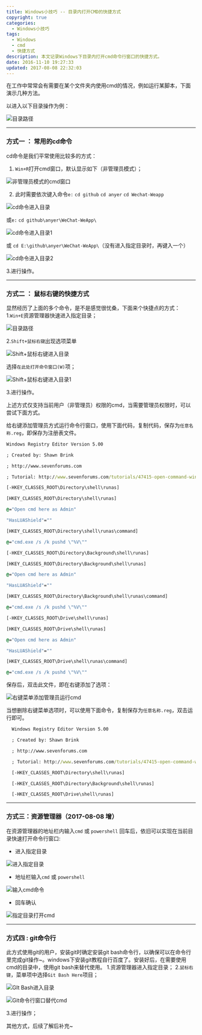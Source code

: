 ```yaml
---
title: Windows小技巧 -- 目录内打开CMD的快捷方式
copyright: true
categories:
  - Windows小技巧
tags:
  - Windows
  - cmd
  - 快捷方式
description: 本文记录Windows下目录内打开cmd命令行窗口的快捷方式。
date: 2016-11-10 19:27:33
updated: 2017-08-08 22:32:03
---
```


在工作中常常会有需要在某个文件夹内使用cmd的情况，例如运行某脚本，下面演示几种方法。

以进入以下目录操作为例：

![目录路径](http://img.blog.csdn.net/20161110191026849)


----------


### **方式一 ： 常用的cd命令**
cd命令是我们平常使用比较多的方式：
 1. `Win+R`打开cmd窗口，默认显示如下（非管理员模式）；
 
 ![非管理员模式的cmd窗口](http://img.blog.csdn.net/20161110191111156)

 2. 此时需要依次键入命令`e:` `cd github` `cd anyer` `cd Wechat-Weapp`

![cd命令进入目录](http://img.blog.csdn.net/20161110191224922)

 或`e:` `cd github\anyer\WeChat-WeApp\` 

![cd命令进入目录1](http://img.blog.csdn.net/20161110191728593)
	
 或 `cd E:\github\anyer\WeChat-WeApp\`（没有进入指定目录时，再键入一个）

![cd命令进入目录2](http://img.blog.csdn.net/20161110191831221)

 3.进行操作。


----------


### **方式二 ： 鼠标右键的快捷方式**
显然经历了上面的多个命令，是不是感觉很忧桑，下面来个快捷点的方式：
 1.`Win+E`资源管理器快速进入指定目录；
 
 ![目录路径](http://img.blog.csdn.net/20161110191026849)
 
 2.`Shift+鼠标右键`出现选项菜单
 
 ![Shift+鼠标右键进入目录](http://img.blog.csdn.net/20161110192226568)
 
 选择`在此处打开命令窗口(W)`项；
 
 ![Shift+鼠标右键进入目录1](http://img.blog.csdn.net/20161110192355288)
 
 3.进行操作。

上述方式仅支持当前用户（非管理员）权限的cmd，当需要管理员权限时，可以尝试下面方式。

给右键添加管理员方式运行命令行窗口，使用下面代码，复制代码，保存为`任意名称.reg`，即保存为注册表文件。

``` cmd
Windows Registry Editor Version 5.00

; Created by: Shawn Brink

; http://www.sevenforums.com

; Tutorial: http://www.sevenforums.com/tutorials/47415-open-command-window-here-administrator.html

[-HKEY_CLASSES_ROOT\Directory\shell\runas]

[HKEY_CLASSES_ROOT\Directory\shell\runas]

@="Open cmd here as Admin"

"HasLUAShield"=""

[HKEY_CLASSES_ROOT\Directory\shell\runas\command]

@="cmd.exe /s /k pushd \"%V\""

[-HKEY_CLASSES_ROOT\Directory\Background\shell\runas]

[HKEY_CLASSES_ROOT\Directory\Background\shell\runas]

@="Open cmd here as Admin"

"HasLUAShield"=""

[HKEY_CLASSES_ROOT\Directory\Background\shell\runas\command]

@="cmd.exe /s /k pushd \"%V\""

[-HKEY_CLASSES_ROOT\Drive\shell\runas]

[HKEY_CLASSES_ROOT\Drive\shell\runas]

@="Open cmd here as Admin"

"HasLUAShield"=""

[HKEY_CLASSES_ROOT\Drive\shell\runas\command]

@="cmd.exe /s /k pushd \"%V\""

```

保存后，双击此文件，即在右键添加了选项：

![右键菜单添加管理员运行cmd](http://img.blog.csdn.net/20161110192440320)


当想删除右键菜单选项时，可以使用下面命令，复制保存为`任意名称.reg`，双击运行即可。
``` cmd
  Windows Registry Editor Version 5.00

  ; Created by: Shawn Brink

  ; http://www.sevenforums.com

  ; Tutorial: http://www.sevenforums.com/tutorials/47415-open-command-window-here-administrator.html

  [-HKEY_CLASSES_ROOT\Directory\shell\runas]

  [-HKEY_CLASSES_ROOT\Directory\Background\shell\runas]

  [-HKEY_CLASSES_ROOT\Drive\shell\runas]

```



----------

### **方式三：资源管理器（2017-08-08 增）**
在资源管理器的地址栏内输入`cmd` 或 `powershell` 回车后，依旧可以实现在当前目录快速打开命令行窗口:
 - 进入指定目录
 
 ![进入指定目录](http://img.blog.csdn.net/20170808123218214?watermark/2/text/aHR0cDovL2Jsb2cuY3Nkbi5uZXQvdTAxMjk5NTk2NA==/font/5a6L5L2T/fontsize/400/fill/I0JBQkFCMA==/dissolve/70/gravity/SouthEast)
 
 - 地址栏输入`cmd` 或 `powershell`

![输入cmd命令](http://img.blog.csdn.net/20170808123327984?watermark/2/text/aHR0cDovL2Jsb2cuY3Nkbi5uZXQvdTAxMjk5NTk2NA==/font/5a6L5L2T/fontsize/400/fill/I0JBQkFCMA==/dissolve/70/gravity/SouthEast)

 - 回车确认
 
 ![指定目录打开cmd](http://img.blog.csdn.net/20170808123342342?watermark/2/text/aHR0cDovL2Jsb2cuY3Nkbi5uZXQvdTAxMjk5NTk2NA==/font/5a6L5L2T/fontsize/400/fill/I0JBQkFCMA==/dissolve/70/gravity/SouthEast)


----------

### **方式四 : git命令行**
此方式使用git的用户，安装git时确定安装git bash命令行，以确保可以在命令行里完成git操作~。windows下安装git教程自行百度了。安装好后，在需要使用cmd的目录中，使用git bash来替代使用。
1.资源管理器进入指定目录；
2.`鼠标右键`，菜单项中选择`Git Bash Here`项目；

![GIt Bash进入目录](http://img.blog.csdn.net/20161110192522196)

![Git命令行窗口替代cmd](http://img.blog.csdn.net/20161110192546400)

3.进行操作；

其他方式，后续了解后补充~




























































































































































